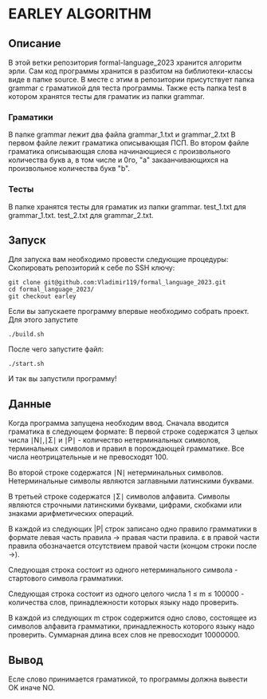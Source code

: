 # EARLEY ALGORITHM

## Описание
В этой ветки репозитория formal-language_2023 хранится алгоритм эрли.
Сам код программы хранится в разбитом на библиотеки-классы виде в папке source.
В месте с этим в репозитории присутствует папка grammar с граматикой для теста программы.
Также есть папка test в котором хранятся тесты для граматик из папки grammar.
### Граматики
В папке grammar лежит два файла grammar_1.txt и grammar_2.txt
В первом файле лежит граматика описывающая ПСП. Во втором файле граматика описывающая слова начинающиеся с произвольного количества букв a, в том числе и 0го, "а" закаанчивающихся на произвольное количества букв "b".

### Тесты
В папке хранятся тесты для граматик из папки grammar.
test_1.txt для grammar_1.txt. test_2.txt для grammar_2.txt.

## Запуск
Для запуска вам необходимо провести следующие процедуры:
Скопировать репозиторий к себе по SSH ключу:
```
git clone git@github.com:Vladimir119/formal_language_2023.git
cd formal_language_2023/
git checkout earley
```

Если вы запускаете программу впервые необходимо собрать проект. Для этого запустите 
```
./build.sh
```
После чего запустите файл:
```
./start.sh
```
И так вы запустили программу!

## Данные
Когда программа запущена необходим ввод.
Сначала вводится граматика в следующем формате:
В первой строке содержатся 3 целых числа 
∣N∣,∣Σ∣ и ∣P∣ - количество нетерминальных символов, терминальных символов и правил в порождающей грамматике. Все числа неотрицательные и не превосходят 100.

Во второй строке содержатся ∣N∣ нетерминальных символов. Нетерминальные символы являются заглавными латинскими буквами.

В третьей строке содержатся ∣Σ∣ символов алфавита. Символы являются строчными латинскими буквами, цифрами, скобками или знаками арифметических операций.

В каждой из следующих |P| строк записано одно правило грамматики в формате левая часть правила -> правая части правила. 
ε в правой части правила обозначается отсутствием правой части (концом строки после ->).

Следующая строка состоит из одного нетерминального символа - стартового символа грамматики.

Следующая строка состоит из одного целого числа 1 ≤ m ≤ 100000 - количества слов, принадлежности которых языку надо проверить.

В каждой из следующих m строк содержится одно слово, состоящее из символов алфавита грамматики, принадлежность которого языку надо проверить. Суммарная длина всех слов не превосходит 10000000.

## Вывод
Есле слово принимается граматикой, то программы должна вывести OK иначе NO.
